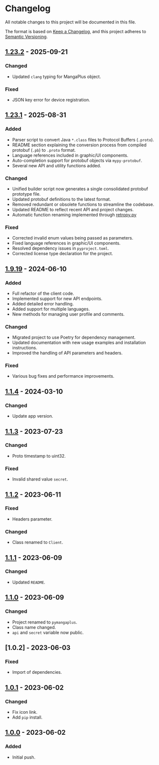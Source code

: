 # Changelog

All notable changes to this project will be documented in this file.

The format is based on [Keep a Changelog](https://keepachangelog.com/en/1.0.0/), and this project adheres to [Semantic Versioning](https://semver.org/spec/v2.0.0.html).

## [1.23.2] - 2025-09-21

### Changed

- Updated `clang` typing for MangaPlus object.

### Fixed

- JSON key error for device registration.

## [1.23.1] - 2025-08-31

### Added

- Parser script to convert Java `*.class` files to Protocol Buffers (`.proto`).
- README section explaining the conversion process from compiled protobuf (`.pb`) to `.proto` format.
- Language references included in graphic/UI components.
- Auto-completion support for protobuf objects via `mypy-protobuf`.
- Several new API and utility functions added.

### Changed

- Unified builder script now generates a single consolidated protobuf prototype file.
- Updated protobuf definitions to the latest format.
- Removed redundant or obsolete functions to streamline the codebase.
- Updated README to reflect recent API and project changes.
- Automatic function renaming implemented
  through [retropy.py](https://gist.github.com/hyugogirubato/e4e602f2d135622fa5a3f889c0726ce3)

### Fixed

- Corrected invalid enum values being passed as parameters.
- Fixed language references in graphic/UI components.
- Resolved dependency issues in `pyproject.toml`.
- Corrected license type declaration for the project.

## [1.9.19] - 2024-06-10

### Added

- Full refactor of the client code.
- Implemented support for new API endpoints.
- Added detailed error handling.
- Added support for multiple languages.
- New methods for managing user profile and comments.

### Changed

- Migrated project to use Poetry for dependency management.
- Updated documentation with new usage examples and installation instructions.
- Improved the handling of API parameters and headers.

### Fixed

- Various bug fixes and performance improvements.

## [1.1.4] - 2024-03-10

### Changed

- Update app version.

## [1.1.3] - 2023-07-23

### Changed

- Proto timestamp to uint32.

### Fixed

- Invalid shared value `secret`.

## [1.1.2] - 2023-06-11

### Fixed

- Headers parameter.

### Changed

- Class renamed to `Client`.

## [1.1.1] - 2023-06-09

### Changed

- Updated `README`.

## [1.1.0] - 2023-06-09

### Changed

- Project renamed to `pymangaplus`.
- Class name changed.
- `api` and `secret` variable now public.

## [1.0.2] - 2023-06-03

### Fixed

- Import of dependencies.

## [1.0.1] - 2023-06-02

### Changed

- Fix icon link.
- Add `pip` install.

## [1.0.0] - 2023-06-02

### Added

- Initial push.

[1.23.2]: https://github.com/hyugogirubato/mangaplus/releases/tag/v1.23.2
[1.23.1]: https://github.com/hyugogirubato/mangaplus/releases/tag/v1.23.1
[1.9.19]: https://github.com/hyugogirubato/mangaplus/releases/tag/v1.9.19
[1.1.4]: https://github.com/hyugogirubato/mangaplus/releases/tag/v1.1.4
[1.1.3]: https://github.com/hyugogirubato/mangaplus/releases/tag/v1.1.3
[1.1.2]: https://github.com/hyugogirubato/mangaplus/releases/tag/v1.1.2
[1.1.1]: https://github.com/hyugogirubato/mangaplus/releases/tag/v1.1.1
[1.1.0]: https://github.com/hyugogirubato/mangaplus/releases/tag/v1.1.0
[1.0.1]: https://github.com/hyugogirubato/mangaplus/releases/tag/v1.0.2
[1.0.1]: https://github.com/hyugogirubato/mangaplus/releases/tag/v1.0.1
[1.0.0]: https://github.com/hyugogirubato/mangaplus/releases/tag/v1.0.0

